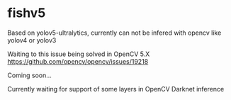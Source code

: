 # fishv5

Based on yolov5-ultralytics, currently can not be infered with opencv like yolov4 or yolov3

Waiting to this issue being solved in OpenCV 5.X https://github.com/opencv/opencv/issues/19218

Coming soon...

Currently waiting for support of some layers in OpenCV Darknet inference
